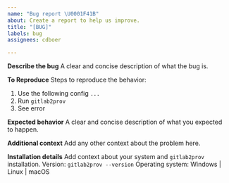 ```yaml
---
name: "Bug report \U0001F41B"
about: Create a report to help us improve.
title: "[BUG]"
labels: bug
assignees: cdboer

---
```


**Describe the bug**
A clear and concise description of what the bug is.

**To Reproduce**
Steps to reproduce the behavior:
1. Use the following config `...`
2. Run `gitlab2prov`
3. See error

**Expected behavior**
A clear and concise description of what you expected to happen.

**Additional context**
Add any other context about the problem here.

**Installation details**
Add context about your system and `gitlab2prov` installation.
Version: `gitlab2prov --version`
Operating system: Windows | Linux | macOS
